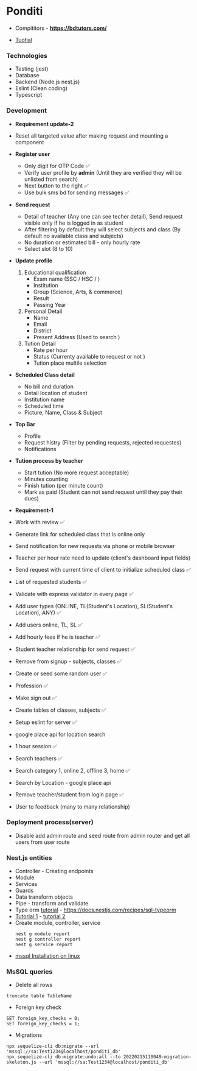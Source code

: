 # Ponditi
 
 - Compititors - __https://bdtutors.com/__

 - [Tuotial](https://www.youtube.com/watch?v=BiN-xzNkH_0)
### Technologies
 - Testing (jest)
 - Database
 - Backend (Node.js nest.js)
 - Eslint (Clean coding)
 - Typescript

### Development

 - **Requirement update-2**
 - Reset all targeted value after making request and mounting a component
 - **Register user**
   - Only digit for OTP Code ✅
   - Verify user profile by **admin** (Until they are verified they will be unlisted from search) 
   - Next button to the right ✅
   - Use bulk sms bd for sending messages ✅
 - **Send request**
   - Detail of teacher (Any one can see techer detail), Send request visible only if he is logged in as student 
   - After filtering by default they will select subjects and class (By default no available class and subjects)
   - No duration or estimated bill - only hourly rate 
   - Select slot (8 to 10)
 - **Update profile**
   1. Educational qualification
      - Exam name (SSC / HSC / )
      - Institution
      - Group (Science, Arts, & commerce)
      - Result 
      - Passing Year 
   2. Personal Detail 
      - Name 
      - Email 
      - District 
      - Present Address (Used to search )
   3. Tution Detail 
      - Rate per hour 
      - Status (Currenty available to request or not )
      - Tution place multile selection 
 - **Scheduled Class detail**
   - No bill and duration 
   - Detail location of student 
   - Institution name 
   - Scheduled time 
   - Picture, Name, Class & Subject 
 - **Top Bar**
   - Profile
   - Request histry (Filter by pending requests, rejected requestes)
   - Notifications
 - **Tution process by teacher**
   - Start tution (No more request acceptable)
   - Minutes counting 
   - Finish tution (per minute count)
   - Mark as paid (Student can not send request until they pay their dues)



 - **Requirement-1**
 - Work with review ✅
 - Generate link for scheduled class that is online only
 - Send notification for new requests via phone or mobile browser
 - Teacher per hour rate need to update (client's dashboard input fields) 
 - Send request with current time of client to initialize scheduled class ✅
 - List of requested students ✅
 - Validate with express validator in every page ✅
 - Add user types (ONLINE, TL(Student's Location), SL(Student's Location), ANY) ✅
 - Add users online, TL, SL ✅
 - Add hourly fees if he is teacher ✅
 - Student teacher relationship for send request ✅
 - Remove from signup - subjects, classes ✅
 - Create or seed some random user ✅
 - Profession ✅
 - Make sign out ✅
 - Create tables of classes, subjects ✅
 - Setup eslint for server ✅
 - google place api for location search
 - 1 hour session ✅
 - Search teachers ✅
 - Search category 1, online 2, offline 3, home ✅
 - Search by Location - google place api 
 - Remove teacher/student from login page ✅
 - User to feedback (many to many relationship) 

### Deployment process(server)
- Disable add admin route and seed route from admin router and get all users from user route


### Nest.js entities
 - Controller - Creating endpoints
 - Module
 - Services
 - Guards
 - Data transform objects
 - Pipe - transform and validate
 - Type orm [tutorial](https://www.youtube.com/watch?v=W1gvIw0GNl8) - https://docs.nestjs.com/recipes/sql-typeorm
 - [Tutorial 1](https://www.makeuseof.com/nestjs-typeorm-sql-databases/) - [tutorial 2](https://lagliam.medium.com/how-to-integrate-an-existing-mssql-database-using-nestjs-and-sequelize-21ff62c4c5ff)
 - Create module, controller, service 
    ```
    nest g module report
    nest g controller report
    nest g service report
    ```
 - [mssql Installation on linux](https://www.youtube.com/watch?v=tT9UlXwBarw&t=50s)
### MsSQL queries
 - Delete all rows
 ```
 truncate table TableName
 ```

 - Foreign key check
 ```
 SET foreign_key_checks = 0;
 SET foreign_key_checks = 1;
 ```
 - Migrations
 ```
 npx sequelize-cli db:migrate --url 'mssql://sa:Test1234@localhost/ponditi_db'
 npx sequelize-cli db:migrate:undo:all --to 20220215110049-migration-skeleton.js --url 'mssql://sa:Test1234@localhost/ponditi_db'
 ```